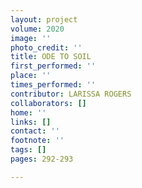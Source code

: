 ```yaml
---
layout: project
volume: 2020
image: ''
photo_credit: ''
title: ODE TO SOIL
first_performed: ''
place: ''
times_performed: ''
contributor: LARISSA ROGERS
collaborators: []
home: ''
links: []
contact: ''
footnote: ''
tags: []
pages: 292-293

---
```




